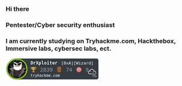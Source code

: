 ### Hi there 


### Pentester/Cyber security enthusiast

### I am currently studying on Tryhackme.com, Hackthebox, Immersive labs, cybersec labs, ect.


![alt text](https://raw.githubusercontent.com/DrXploiter/DrXploiter/main/badge.png)

